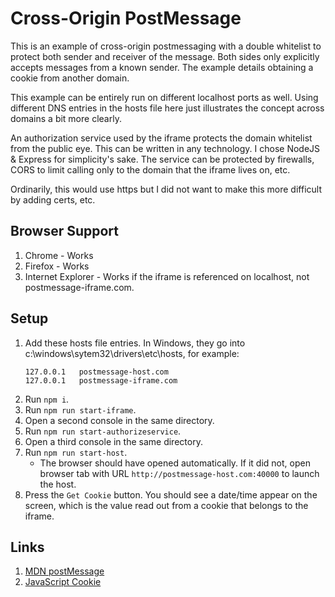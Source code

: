 # Cross-Origin PostMessage

This is an example of cross-origin postmessaging with a double whitelist to protect both sender and receiver of the message. Both sides only explicitly 
accepts messages from a known sender. The example details obtaining a cookie from another domain.

This example can be entirely run on different localhost ports as well. Using different DNS entries in the hosts file here just illustrates the concept across domains 
a bit more clearly.

An authorization service used by the iframe protects the domain whitelist from the public eye. This can be written in any technology. I chose NodeJS & Express for simplicity's sake.
The service can be protected by firewalls, CORS to limit calling only to the domain that the iframe lives on, etc.

Ordinarily, this would use https but I did not want to make this more difficult by adding certs, etc. 

## Browser Support
1. Chrome - Works
1. Firefox - Works
1. Internet Explorer - Works if the iframe is referenced on localhost, not postmessage-iframe.com.

## Setup
1. Add these hosts file entries. In Windows, they go into c:\windows\sytem32\drivers\etc\hosts, for example:
    ```    
    127.0.0.1	postmessage-host.com
    127.0.0.1 	postmessage-iframe.com
    ```
1. Run `npm i`.
1. Run `npm run start-iframe`.
1. Open a second console in the same directory.
1. Run `npm run start-authorizeservice`.
1. Open a third console in the same directory.
1. Run `npm run start-host`. 
    * The browser should have opened automatically. If it did not, open browser tab with URL `http://postmessage-host.com:40000` to launch the host.
1. Press the `Get Cookie` button. You should see a date/time appear on the screen, which is the value read out from a cookie that belongs to the iframe.

## Links
1. [MDN postMessage](https://developer.mozilla.org/en-US/docs/Web/API/Window/postMessage)
1. [JavaScript Cookie](https://github.com/js-cookie/js-cookie/tree/latest#readme)

